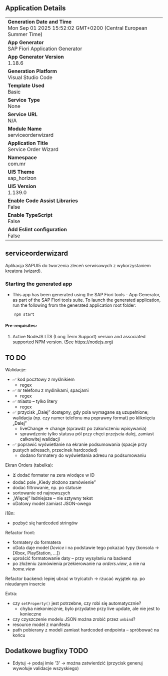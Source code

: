 ## Application Details
|               |
| ------------- |
|**Generation Date and Time**<br>Mon Sep 01 2025 15:52:02 GMT+0200 (Central European Summer Time)|
|**App Generator**<br>SAP Fiori Application Generator|
|**App Generator Version**<br>1.18.6|
|**Generation Platform**<br>Visual Studio Code|
|**Template Used**<br>Basic|
|**Service Type**<br>None|
|**Service URL**<br>N/A|
|**Module Name**<br>serviceorderwizard|
|**Application Title**<br>Service Order Wizard|
|**Namespace**<br>com.mr|
|**UI5 Theme**<br>sap_horizon|
|**UI5 Version**<br>1.139.0|
|**Enable Code Assist Libraries**<br>False|
|**Enable TypeScript**<br>False|
|**Add Eslint configuration**<br>False|

## serviceorderwizard

Aplikacja SAPUI5 do tworzenia zleceń serwisowych z wykorzystaniem kreatora (wizard).

### Starting the generated app

-   This app has been generated using the SAP Fiori tools - App Generator, as part of the SAP Fiori tools suite.  To launch the generated application, run the following from the generated application root folder:

```
    npm start
```

#### Pre-requisites:

1. Active NodeJS LTS (Long Term Support) version and associated supported NPM version.  (See https://nodejs.org)


## TO DO
Walidacje:
* ✅ kod pocztowy z myślnikiem 
    - regex
* ✅ nr telefonu z myślnikami, spacjami 
    - regex
* ✅ miasto – tylko litery 
    - regex
* ✅ przycisk „Dalej” dostępny, gdy pola wymagane są uzupełnione; walidacja (np. czy numer telefonu ma poprawny format) po kliknięciu „Dalej” 
    - liveChange -> change (sprawdz po zakończeniu wpisywania)
     - sprawdzenie tylko statusu pól przy chęci przejscia dalej, zamiast całkowitej walidacji
* ✅ poprawić wyświetlanie na ekranie podsumowania (spacje przy pustych adresach, przecinek hardcoded)
    - dodano formatery do wyświetlania adresu na podsumowaniu

Ekran Orders (tabelka):
* ⏳ dodać formater na zera wiodące w ID
* dodać pole „Kiedy złożono zamówienie”
* dodać filtrowanie, np. po statusie
* sortowanie od najnowszych
* „Więcej” ładniejsze – nie sztywny tekst
* oDatowy model zamiast JSON-owego

i18n:
* pozbyć się hardcoded stringów

Refactor front:
* formatery do formatera
* oData daje model *Device* i na podstawie tego pokazać typy (konsola → \[Xbox, PlayStation, …])
* uprościć formatowanie daty – przy wysyłaniu na backend
* po złożeniu zamówienia przekierowanie na *orders.view*, a nie na *home.view*

Refactor backend:
lepiej ubrać w try/catch → rzucać wyjątek np. po nieudanym insercie

Extra:
* czy `setProperty()` jest potrzebne, czy robi się automatycznie? 
    - chyba niekoniecznie, bylo przydatne przy live update, ale nie jest to konieczne
* czy czyszczenie modelu JSON można zrobić przez `unbind`?
* resource model z manifestu
* path pobierany z modeli zamiast hardcoded endpointa – spróbować na końcu


## Dodatkowe bugfixy TODO
* Edytuj -> podaj imie '3' -> można zatwierdzić (przycisk generuj wywołuje validacje wszyskiego)




